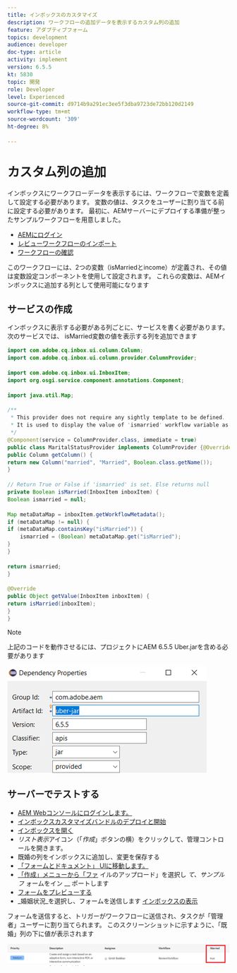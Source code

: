 ```yaml
---
title: インボックスのカスタマイズ
description: ワークフローの追加データを表示するカスタム列の追加
feature: アダプティブフォーム
topics: development
audience: developer
doc-type: article
activity: implement
version: 6.5.5
kt: 5830
topic: 開発
role: Developer
level: Experienced
source-git-commit: d9714b9a291ec3ee5f3dba9723de72bb120d2149
workflow-type: tm+mt
source-wordcount: '309'
ht-degree: 8%

---
```



# カスタム列の追加

インボックスにワークフローデータを表示するには、ワークフローで変数を定義して設定する必要があります。 変数の値は、タスクをユーザーに割り当てる前に設定する必要があります。 最初に、AEMサーバーにデプロイする準備が整ったサンプルワークフローを用意しました。

* [AEMにログイン](http://localhost:4502/crx/de/index.jsp)
* [レビューワークフローのインポート](assets/review-workflow.zip)
* [ワークフローの確認](http://localhost:4502/editor.html/conf/global/settings/workflow/models/reviewworkflow.html)

このワークフローには、2つの変数（isMarriedとincome）が定義され、その値は変数設定コンポーネントを使用して設定されます。 これらの変数は、AEMインボックスに追加する列として使用可能になります

## サービスの作成

インボックスに表示する必要がある列ごとに、サービスを書く必要があります。 次のサービスでは、 isMarried変数の値を表示する列を追加できます

```java
import com.adobe.cq.inbox.ui.column.Column;
import com.adobe.cq.inbox.ui.column.provider.ColumnProvider;

import com.adobe.cq.inbox.ui.InboxItem;
import org.osgi.service.component.annotations.Component;

import java.util.Map;

/**
 * This provider does not require any sightly template to be defined.
 * It is used to display the value of 'ismarried' workflow variable as a column in inbox
 */
@Component(service = ColumnProvider.class, immediate = true)
public class MaritalStatusProvider implements ColumnProvider {@Override
public Column getColumn() {
return new Column("married", "Married", Boolean.class.getName());
}

// Return True or False if 'ismarried' is set. Else returns null
private Boolean isMarried(InboxItem inboxItem) {
Boolean ismarried = null;

Map metaDataMap = inboxItem.getWorkflowMetadata();
if (metaDataMap != null) {
if (metaDataMap.containsKey("isMarried")) {
    ismarried = (Boolean) metaDataMap.get("isMarried");
}
}

return ismarried;
}

@Override
public Object getValue(InboxItem inboxItem) {
return isMarried(inboxItem);
}
}
```

>[!NOTE]
>
>上記のコードを動作させるには、プロジェクトにAEM 6.5.5 Uber.jarを含める必要があります

![uber-jar](assets/uber-jar.PNG)

## サーバーでテストする

* [AEM Webコンソールにログインします。](http://localhost:4502/system/console/bundles)
* [インボックスカスタマイズバンドルのデプロイと開始](assets/inboxcustomization.inboxcustomization.core-1.0-SNAPSHOT.jar)
* [インボックスを開く](http://localhost:4502/aem/inbox)
* _リスト表示_&#x200B;アイコン（「_作成_」ボタンの横）をクリックして、管理コントロールを開きます。
* 既婚の列をインボックスに追加し、変更を保存する
* [「フォームとドキュメント」 UIに移動します。](http://localhost:4502/aem/forms.html/content/dam/formsanddocuments)
* [「作成」メニューから「ファ](assets/snap-form.zip) イルのアップロード」を選択し _て、サンプルフ_ ォームをイン __ ポートします
* [フォームをプレビューする](http://localhost:4502/content/dam/formsanddocuments/snapform/jcr:content?wcmmode=disabled)
* _婚姻状況_を選択し、フォームを送信します
   [インボックスの表示](http://localhost:4502/aem/inbox)

フォームを送信すると、トリガーがワークフローに送信され、タスクが「管理者」ユーザーに割り当てられます。 このスクリーンショットに示すように、「既婚」列の下に値が表示されます

![既婚欄](assets/married-column.PNG)
